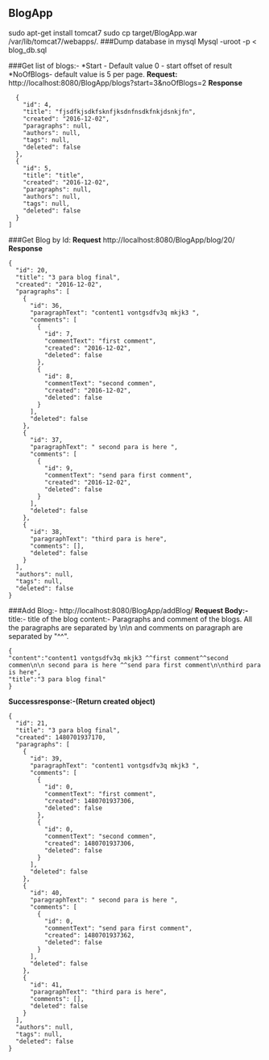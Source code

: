 ## BlogApp
sudo apt-get install tomcat7
sudo cp target/BlogApp.war /var/lib/tomcat7/webapps/.
###Dump database in mysql
Mysql -uroot -p < blog_db.sql

###Get list of blogs:- 
 *Start<Optional Parameter> - Default value 0 - start offset of result
 *NoOfBlogs<optional parameter>- default value is 5 per page.
**Request:**
http://localhost:8080/BlogApp/blogs?start=3&noOfBlogs=2
**Response**
```[
  {
    "id": 4,
    "title": "fjsdfkjsdkfsknfjksdnfnsdkfnkjdsnkjfn",
    "created": "2016-12-02",
    "paragraphs": null,
    "authors": null,
    "tags": null,
    "deleted": false
  },
  {
    "id": 5,
    "title": "title",
    "created": "2016-12-02",
    "paragraphs": null,
    "authors": null,
    "tags": null,
    "deleted": false
  }
]
```

###Get Blog by Id:
**Request**
http://localhost:8080/BlogApp/blog/20/
**Response**
```
{
  "id": 20,
  "title": "3 para blog final",
  "created": "2016-12-02",
  "paragraphs": [
    {
      "id": 36,
      "paragraphText": "content1 vontgsdfv3q mkjk3 ",
      "comments": [
        {
          "id": 7,
          "commentText": "first comment",
          "created": "2016-12-02",
          "deleted": false
        },
        {
          "id": 8,
          "commentText": "second commen",
          "created": "2016-12-02",
          "deleted": false
        }
      ],
      "deleted": false
    },
    {
      "id": 37,
      "paragraphText": " second para is here ",
      "comments": [
        {
          "id": 9,
          "commentText": "send para first comment",
          "created": "2016-12-02",
          "deleted": false
        }
      ],
      "deleted": false
    },
    {
      "id": 38,
      "paragraphText": "third para is here",
      "comments": [],
      "deleted": false
    }
  ],
  "authors": null,
  "tags": null,
  "deleted": false
}
```

###Add Blog:-
http://localhost:8080/BlogApp/addBlog/
**Request Body:-**
title:- title of the blog
content:- Paragraphs and comment of the blogs.
All the paragraphs are separated by \n\n and comments on paragraph are separated by "^^".

```
{
"content":"content1 vontgsdfv3q mkjk3 ^^first comment^^second commen\n\n second para is here ^^send para first comment\n\nthird para is here",
"title":"3 para blog final"
}
```

**Successresponse:-(Return created object)**

```
{
  "id": 21,
  "title": "3 para blog final",
  "created": 1480701937170,
  "paragraphs": [
    {
      "id": 39,
      "paragraphText": "content1 vontgsdfv3q mkjk3 ",
      "comments": [
        {
          "id": 0,
          "commentText": "first comment",
          "created": 1480701937306,
          "deleted": false
        },
        {
          "id": 0,
          "commentText": "second commen",
          "created": 1480701937306,
          "deleted": false
        }
      ],
      "deleted": false
    },
    {
      "id": 40,
      "paragraphText": " second para is here ",
      "comments": [
        {
          "id": 0,
          "commentText": "send para first comment",
          "created": 1480701937362,
          "deleted": false
        }
      ],
      "deleted": false
    },
    {
      "id": 41,
      "paragraphText": "third para is here",
      "comments": [],
      "deleted": false
    }
  ],
  "authors": null,
  "tags": null,
  "deleted": false
}
```


